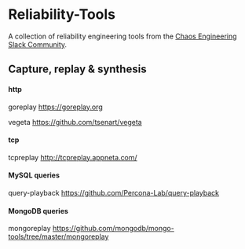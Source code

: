# Reliability-Tools
A collection of reliability engineering tools from the [Chaos Engineering Slack Community](http://gremlin.com/community).

## Capture, replay & synthesis

#### http
goreplay https://goreplay.org 

vegeta https://github.com/tsenart/vegeta  

#### tcp
tcpreplay http://tcpreplay.appneta.com/

#### MySQL queries
query-playback https://github.com/Percona-Lab/query-playback  

#### MongoDB queries
mongoreplay https://github.com/mongodb/mongo-tools/tree/master/mongoreplay 

